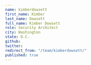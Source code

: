 ```yaml
---
name: kimberdowsett
first_name: Kimber
last_name: Dowsett
full_name: Kimber Dowsett
role: Security Architect
city: Washington
state: D.C.
github: 
twitter: 
redirect_from: "/team/kimberdowsett/"
published: true
---
```


